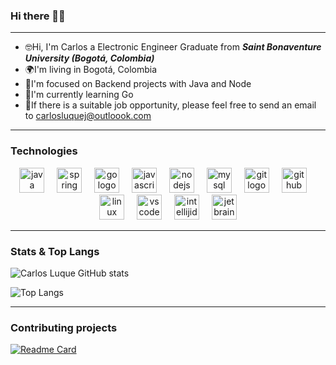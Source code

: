 ### Hi there 👋🏻

---

* 🤓Hi, I'm Carlos a Electronic Engineer Graduate from ***Saint Bonaventure University (Bogotá, Colombia)***
* 🌍I'm living in Bogotá, Colombia
* 🌱I'm focused on Backend projects with Java and Node
* 🐹I'm currently learning Go 
* 📢If there is a suitable job opportunity, please feel free to send an email to carlosluquej@outloook.com 

---

### Technologies
<div align="center">
  <img src="https://cdn.jsdelivr.net/gh/devicons/devicon/icons/java/java-original.svg" height="40" alt="java logo"  />
  <img width="12" />
  <img src="https://cdn.jsdelivr.net/gh/devicons/devicon/icons/spring/spring-original.svg" height="40" alt="spring logo"  />
  <img width="12" />
  <img src="https://cdn.jsdelivr.net/gh/devicons/devicon/icons/go/go-original.svg" height="40" alt="go logo"  />
  <img width="12" />
  <img src="https://skillicons.dev/icons?i=js" height="40" alt="javascript logo"  />
  <img width="12" />
  <img src="https://cdn.simpleicons.org/nodedotjs/339933" height="40" alt="nodejs logo"  />
  <img width="12" />
  <img src="https://cdn.jsdelivr.net/gh/devicons/devicon/icons/mysql/mysql-original.svg" height="40" alt="mysql logo"  />
  <img width="12" />
  <img src="https://skillicons.dev/icons?i=git" height="40" alt="git logo"  />
  <img width="12" />
  <img src="https://skillicons.dev/icons?i=github" height="40" alt="github logo"  />
  <img width="12" />
  <img src="https://cdn.simpleicons.org/linux/FCC624" height="40" alt="linux logo"  />
  <img width="12" />
  <img src="https://skillicons.dev/icons?i=vscode" height="40" alt="vscode logo"  />
  <img width="12" />
  <img src="https://skillicons.dev/icons?i=idea" height="40" alt="intellijidea logo"  />
  <img width="12" />
  <img src="https://cdn.jsdelivr.net/gh/devicons/devicon/icons/jetbrains/jetbrains-original.svg" height="40" alt="jetbrains logo"  />
</div>

---

### Stats &  Top Langs
<div align=left>
  
  ![Carlos Luque GitHub stats](https://github-readme-stats.vercel.app/api?username=carlosluquec&show_icons=true&theme=transparent&hide_border=true) 
  
  ![Top Langs](https://github-readme-stats.vercel.app/api/top-langs/?username=carlosluquec&layout=donut&theme=transparent&hide_border=true)
  
</div>

---

### Contributing projects

[![Readme Card](https://github-readme-stats.vercel.app/api/pin/?username=NmanceraBarrera&repo=proyectofinalTalentoTech&theme=transparent&hide_border=true)](https://github.com/NmanceraBarrera/proyectofinalTalentoTech)
